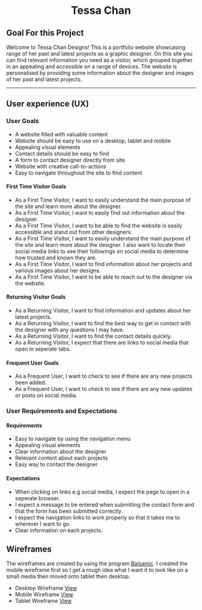 # <h1 align="center">Tessa Chan</h1>

## Goal For this Project
Welcome to Tessa Chan Designs! This is a portfolio website showcasing range of her past and latest projects as a graphic designer.
On this site you can find relevant information you need as a visitor, which grouped together in an appealing and accessible on a 
range of devices. The website is personalised by providing some information about the designer and images of her past and latest projects.

---
## User experience (UX)

### User Goals
* A website filled with valuable content 
* Website should be easy to use on a desktop, tablet and mobile
* Appealing visual elements
* Contact details should be easy to find
* A form to contact designer directly from site
* Website with creative call-to-actions
* Easy to navigate throughout the site to find content 

#### First Time Visitor Goals
* As a First Time Visitor, I want to easily understand the main purpose of the site and learn more about the designer.
* As a First Time Visitor, I want to easily find out information about the designer.
* As a First Time Visitor, I want to be able to find the website is easily accessible and stand out from other designers.
* As a First Time Visitor, I want to easily understand the main purpose of the site and learn more about the designer. I also want to locate their social media links to see their followings on social media to determine how trusted and known they are.
* As a First Time Visitor, I want to find information about her projects and various images about her designs.
* As a First Time Visitor, I want to be able to reach out to the designer via the website.


#### Returning Visitor Goals
* As a Returning Visitor, I want to find information and updates about her latest projects.
* As a Returning Visitor, I want to find the best way to get in contact with the designer with any questions I may have.
* As a Returning Visitor, I want to find the contact details quickly.
* As a Returning Visitor, I expect that there are links to social media that open in seperate tabs.

#### Frequent User Goals
* As a Frequent User, I want to check to see if there are any new projects been added.
* As a Frequent User, I want to check to see if there are any new updates or posts on social media.

### User Requirements and Expectations

#### Requirements
* Easy to navigate by using the navigation menu
* Appealing visual elements
* Clear information about the designer
* Relevant content about each projects
* Easy way to contact the designer

#### Expectations
* When clicking on links e.g social media, I expect the page to open in a seperate browser.
* I expect a message to be entered when submitting the contact form and that the form has been submitted correctly.
* I expect the navigation links to work properly so that it takes me to wherever I want to go.
* Clear information on each projects.

## Wireframes
The wireframes are created by using the program [Balsamic](https://balsamiq.com/wireframes/). I created the mobile 
wireframe first so I get a rough idea what I want it to look like on a small media then moved onto tablet then desktop.

* Desktop Wireframe [View](ms1wireframe/desktop-wireframe.png)
* Mobile Wireframe [View](ms1wireframe/mobile-wireframe.png)
* Tablet Wireframe [View](ms1wireframe/tablet-wireframe.png)